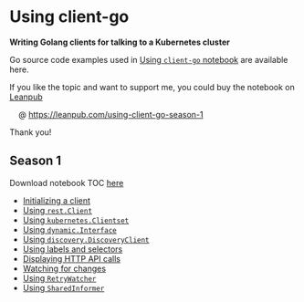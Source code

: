 # Using client-go

**Writing Golang clients for talking to a Kubernetes cluster**

Go source code examples used in [Using `client-go` notebook](https://leanpub.com/using-client-go-season-1) are available here.

If you like the topic and want to support me, you could buy the notebook on [Leanpub](https://leanpub.com/using-client-go-season-1)

&nbsp;&nbsp;&nbsp;&nbsp;@ <https://leanpub.com/using-client-go-season-1>

Thank you!

## Season 1

Download notebook TOC [here](./using-client-go-notebook-toc.pdf)

- [Initializing a client](./creating-a-rest-config-instance/)
- [Using `rest.Client`](./using-rest-client/)
- [Using `kubernetes.Clientset`](./using-kubernetes-clientset/)
- [Using `dynamic.Interface`](./using-dynamic-interface/)
- [Using `discovery.DiscoveryClient`](./using-discovery-client/)
- [Using labels and selectors](./labels-and-selectors/)
- [Displaying HTTP API calls](./display-http-calls/)
- [Watching for changes](./watching/)
- [Using `RetryWatcher`](./using-retrywatcher/)
- [Using `SharedInformer`](./using-informers/)